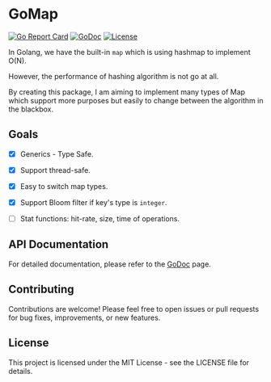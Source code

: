 # GoMap

[![Go Report Card](https://goreportcard.com/badge/github.com/lovung/gomap)](https://goreportcard.com/report/github.com/lovung/gomap)
[![GoDoc](https://godoc.org/github.com/lovung/gomap?status.svg)](https://pkg.go.dev/github.com/lovung/gomap)
[![License](https://img.shields.io/badge/License-MIT-blue.svg)](https://github.com/lovung/gomap/blob/main/LICENSE)


In Golang, we have the built-in `map` which is using hashmap to implement O(N). 

However, the performance of hashing algorithm is not go at all.

By creating this package, I am aiming to implement many types of Map which support 
more purposes but easily to change between the algorithm in the blackbox.

## Goals

- [x] Generics - Type Safe.
- [x] Support thread-safe.
- [x] Easy to switch map types.
- [x] Support Bloom filter if key's type is `integer`.
- [ ] Stat functions: hit-rate, size, time of operations.


## API Documentation
For detailed documentation, please refer to the [GoDoc](https://pkg.go.dev/github.com/loving/gomap) page.

## Contributing
Contributions are welcome! Please feel free to open issues or pull requests for bug fixes, improvements, or new features.

## License
This project is licensed under the MIT License - see the LICENSE file for details.

